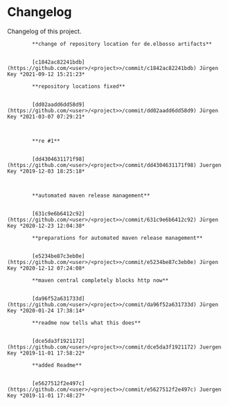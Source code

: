 # Changelog

Changelog of this project.


            **change of repository location for de.elbosso artifacts**


            [c1842ac82241bdb](https://github.com/<user>/<project>>/commit/c1842ac82241bdb) Jürgen Key *2021-09-12 15:21:23*

            **repository locations fixed**


            [dd02aadd6dd58d9](https://github.com/<user>/<project>>/commit/dd02aadd6dd58d9) Jürgen Key *2021-03-07 07:29:21*



            **re #1**


            [dd4304631171f98](https://github.com/<user>/<project>>/commit/dd4304631171f98) Juergen Key *2019-12-03 18:25:18*



            **automated maven release management**


            [631c9e6b6412c92](https://github.com/<user>/<project>>/commit/631c9e6b6412c92) Jürgen Key *2020-12-23 12:04:38*

            **preparations for automated maven release management**


            [e5234be87c3eb0e](https://github.com/<user>/<project>>/commit/e5234be87c3eb0e) Jürgen Key *2020-12-12 07:24:08*

            **maven central completely blocks http now**


            [da96f52a631733d](https://github.com/<user>/<project>>/commit/da96f52a631733d) Jürgen Key *2020-01-24 17:38:14*

            **readme now tells what this does**


            [dce5da3f1921172](https://github.com/<user>/<project>>/commit/dce5da3f1921172) Juergen Key *2019-11-01 17:58:22*

            **added Readme**


            [e5627512f2e497c](https://github.com/<user>/<project>>/commit/e5627512f2e497c) Juergen Key *2019-11-01 17:48:27*


